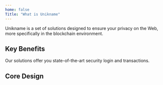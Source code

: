 ```yaml
---
home: false
Title: "What is Unikname"
---
```


Unikname is a set of solutions designed to ensure your privacy on the Web, more specifically in the blockchain environment.

## Key Benefits
Our solutions offer you state-of-the-art security login and transactions.

## Core Design




